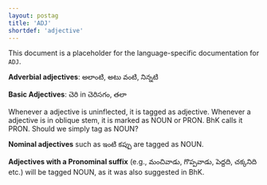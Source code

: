 ```yaml
---
layout: postag
title: 'ADJ'
shortdef: 'adjective'
---
```


This document is a placeholder for the language-specific documentation
for `ADJ`.


**Adverbial adjectives**: అలాంటి, అటు వంటి, నిన్నటి 

**Basic Adjectives**: చెరి in చెరిసగం, తలా 

Whenever a adjective is uninflected, it is tagged as adjective. 
Whenever a adjective is in oblique stem, it is marked as NOUN or PRON. BhK calls it PRON. Should we simply tag as NOUN?

**Nominal adjectives** such as ఇంటి కప్పు are tagged as NOUN.

**Adjectives with a Pronominal suffix** (e.g., మంచివాడు, గొప్పవాడు, పెద్దది, చక్కనిది etc.) will be tagged NOUN, as it was also suggested in BhK. 



